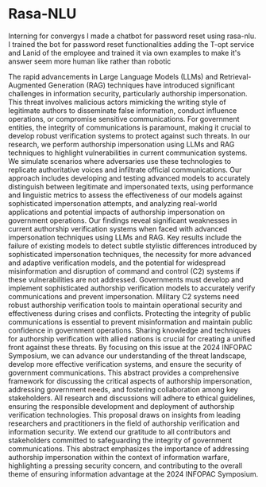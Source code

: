 # Rasa-NLU
Interning for convergys I made a chatbot for password reset using rasa-nlu.
I trained the bot for password reset functionalities adding the T-opt service and Lanid of the employee and trained it via own examples to make it's answer seem more human like rather than robotic

The rapid advancements in Large Language Models (LLMs) and Retrieval-Augmented Generation (RAG) techniques have introduced significant challenges in information security, particularly authorship impersonation. This threat involves malicious actors mimicking the writing style of legitimate authors to disseminate false information, conduct influence operations, or compromise sensitive communications. For government entities, the integrity of communications is paramount, making it crucial to develop robust verification systems to protect against such threats. In our research, we perform authorship impersonation using LLMs and RAG techniques to highlight vulnerabilities in current communication systems. We simulate scenarios where adversaries use these technologies to replicate authoritative voices and infiltrate official communications. Our approach includes developing and testing advanced models to accurately distinguish between legitimate and impersonated texts, using performance and linguistic metrics to assess the effectiveness of our models against sophisticated impersonation attempts, and analyzing real-world applications and potential impacts of authorship impersonation on government operations. Our findings reveal significant weaknesses in current authorship verification systems when faced with advanced impersonation techniques using LLMs and RAG. Key results include the failure of existing models to detect subtle stylistic differences introduced by sophisticated impersonation techniques, the necessity for more advanced and adaptive verification models, and the potential for widespread misinformation and disruption of command and control (C2) systems if these vulnerabilities are not addressed. Governments must develop and implement sophisticated authorship verification models to accurately verify communications and prevent impersonation. Military C2 systems need robust authorship verification tools to maintain operational security and effectiveness during crises and conflicts. Protecting the integrity of public communications is essential to prevent misinformation and maintain public confidence in government operations. Sharing knowledge and techniques for authorship verification with allied nations is crucial for creating a unified front against these threats. By focusing on this issue at the 2024 INFOPAC Symposium, we can advance our understanding of the threat landscape, develop more effective verification systems, and ensure the security of government communications. This abstract provides a comprehensive framework for discussing the critical aspects of authorship impersonation, addressing government needs, and fostering collaboration among key stakeholders. All research and discussions will adhere to ethical guidelines, ensuring the responsible development and deployment of authorship verification technologies. This proposal draws on insights from leading researchers and practitioners in the field of authorship verification and information security. We extend our gratitude to all contributors and stakeholders committed to safeguarding the integrity of government communications. This abstract emphasizes the importance of addressing authorship impersonation within the context of information warfare, highlighting a pressing security concern, and contributing to the overall theme of ensuring information advantage at the 2024 INFOPAC Symposium.
